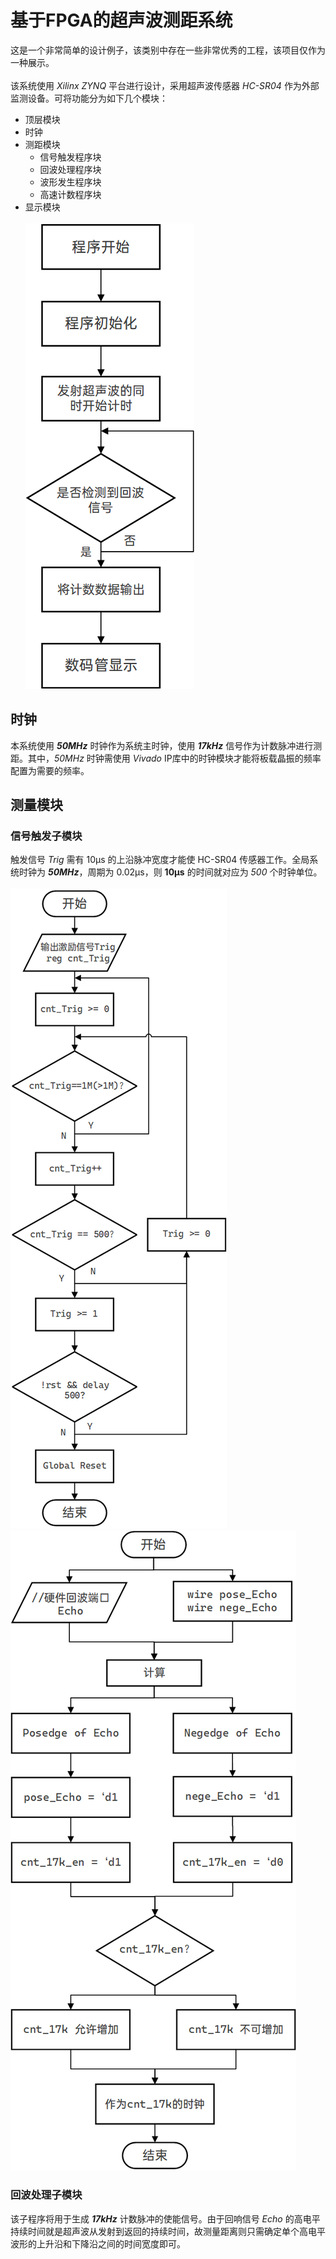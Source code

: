# 基于FPGA的超声波测距系统
这是一个非常简单的设计例子，该类别中存在一些非常优秀的工程，该项目仅作为一种展示。<br><br>
该系统使用 *Xilinx ZYNQ* 平台进行设计，采用超声波传感器 *HC-SR04* 作为外部监测设备。可将功能分为如下几个模块：
* 顶层模块
* 时钟
* 测距模块
  * 信号触发程序块
  * 回波处理程序块
  * 波形发生程序块
  * 高速计数程序块
* 显示模块<br><br>
![图片alt](https://raw.githubusercontent.com/MongooseOrion/UltraSonic-Design_based-on-FPGA/main/v1.1/Picture/%E7%BB%98%E5%9B%BE4.png?token=GHSAT0AAAAAABXMLR4BSZS3YQUEFYMNTUKOYXTRPYA "程序设计基本框架")
## 时钟
本系统使用 ***50MHz*** 时钟作为系统主时钟，使用 ***17kHz*** 信号作为计数脉冲进行测距。其中，*50MHz* 时钟需使用 *Vivado* IP库中的时钟模块才能将板载晶振的频率配置为需要的频率。<br>
## 测量模块
### 信号触发子模块
触发信号 *Trig* 需有 10μs 的上沿脉冲宽度才能使 HC-SR04 传感器工作。全局系统时钟为 ***50MHz***，周期为 0.02μs，则 **10μs** 的时间就对应为 *500* 个时钟单位。<br><br>
![图片alt](https://raw.githubusercontent.com/MongooseOrion/UltraSonic-Design_based-on-FPGA/main/v1.1/Picture/%E7%BB%98%E5%9B%BE7.png?token=GHSAT0AAAAAABXMLR4BX5EM2RY7Y5YWEYRIYXTRWJA "信号触发子模块程序设计框图") 
![图片alt](https://raw.githubusercontent.com/MongooseOrion/UltraSonic-Design_based-on-FPGA/main/v1.1/Picture/%E7%BB%98%E5%9B%BE6.png?token=GHSAT0AAAAAABXMLR4AQGXIOQOOG4ZYCE76YXTRZWA "回波处理子模块程序设计框图")
### 回波处理子模块
该子程序将用于生成 ***17kHz*** 计数脉冲的使能信号。由于回响信号 *Echo* 的高电平持续时间就是超声波从发射到返回的持续时间，故测量距离则只需确定单个高电平波形的上升沿和下降沿之间的时间宽度即可。
